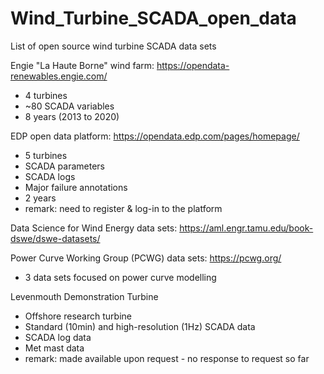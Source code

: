 # Wind_Turbine_SCADA_open_data


List of open source wind turbine SCADA data sets

Engie "La Haute Borne" wind farm: https://opendata-renewables.engie.com/
- 4 turbines
- ~80 SCADA variables
- 8 years (2013 to 2020)


EDP open data platform: https://opendata.edp.com/pages/homepage/
- 5 turbines
- SCADA parameters
- SCADA logs
- Major failure annotations
- 2 years
- remark: need to register & log-in to the platform


Data Science for Wind Energy data sets: https://aml.engr.tamu.edu/book-dswe/dswe-datasets/


Power Curve Working Group (PCWG) data sets: https://pcwg.org/
- 3 data sets focused on power curve modelling

Levenmouth Demonstration Turbine
- Offshore research turbine
- Standard (10min) and high-resolution (1Hz) SCADA data
- SCADA log data
- Met mast data
- remark: made available upon request - no response to request so far
